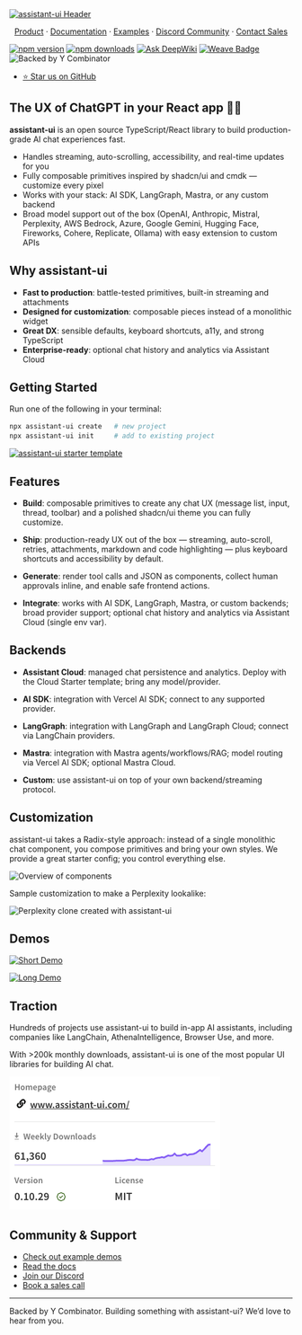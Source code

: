 <a href="https://www.assistant-ui.com">
  <img src="https://raw.githubusercontent.com/assistant-ui/assistant-ui/main/.github/assets/header.svg" alt="assistant-ui Header" width="100%" style="width: 1000px" />
</a>

<p align="center">
  <a href="https://www.assistant-ui.com">Product</a> ·
  <a href="https://www.assistant-ui.com/docs/getting-started">Documentation</a> ·
  <a href="https://www.assistant-ui.com/examples">Examples</a> ·
  <a href="https://discord.gg/S9dwgCNEFs">Discord Community</a> ·
  <a href="https://cal.com/simon-farshid/assistant-ui">Contact Sales</a>
</p>

[![npm version](https://img.shields.io/npm/v/assistant-ui)](https://www.npmjs.com/package/assistant-ui)
[![npm downloads](https://img.shields.io/npm/dm/assistant-ui)](https://www.npmjs.com/package/assistant-ui)
[![Ask DeepWiki](https://deepwiki.com/badge.svg)](https://deepwiki.com/assistant-ui/assistant-ui)
[![Weave Badge](https://img.shields.io/endpoint?url=https%3A%2F%2Fapp.workweave.ai%2Fapi%2Frepository%2Fbadge%2Forg_GhSIrtWo37b5B3Mv0At3wQ1Q%2F722184017&cacheSeconds=3600)](https://app.workweave.ai/reports/repository/org_GhSIrtWo37b5B3Mv0At3wQ1Q/722184017)
![Backed by Y Combinator](https://img.shields.io/badge/Backed_by-Y_Combinator-orange)

- [⭐️ Star us on GitHub](https://github.com/assistant-ui/assistant-ui)

## The UX of ChatGPT in your React app 💬🚀

**assistant-ui** is an open source TypeScript/React library to build production-grade AI chat experiences fast.

- Handles streaming, auto-scrolling, accessibility, and real-time updates for you
- Fully composable primitives inspired by shadcn/ui and cmdk — customize every pixel
 - Works with your stack: AI SDK, LangGraph, Mastra, or any custom backend
- Broad model support out of the box (OpenAI, Anthropic, Mistral, Perplexity, AWS Bedrock, Azure, Google Gemini, Hugging Face, Fireworks, Cohere, Replicate, Ollama) with easy extension to custom APIs

## Why assistant-ui

- **Fast to production**: battle-tested primitives, built-in streaming and attachments
- **Designed for customization**: composable pieces instead of a monolithic widget
- **Great DX**: sensible defaults, keyboard shortcuts, a11y, and strong TypeScript
- **Enterprise-ready**: optional chat history and analytics via Assistant Cloud

## Getting Started

Run one of the following in your terminal:

```bash
npx assistant-ui create   # new project
npx assistant-ui init     # add to existing project
```

[![assistant-ui starter template](https://raw.githubusercontent.com/assistant-ui/assistant-ui/main/.github/assets/assistant-ui-starter.gif)](https://youtu.be/k6Dc8URmLjk)

## Features

- **Build**: composable primitives to create any chat UX (message list, input, thread, toolbar) and a polished shadcn/ui theme you can fully customize.

- **Ship**: production-ready UX out of the box — streaming, auto-scroll, retries, attachments, markdown and code highlighting — plus keyboard shortcuts and accessibility by default.

- **Generate**: render tool calls and JSON as components, collect human approvals inline, and enable safe frontend actions.

- **Integrate**: works with AI SDK, LangGraph, Mastra, or custom backends; broad provider support; optional chat history and analytics via Assistant Cloud (single env var).

## Backends

- **Assistant Cloud**: managed chat persistence and analytics. Deploy with the Cloud Starter template; bring any model/provider.

- **AI SDK**: integration with Vercel AI SDK; connect to any supported provider.

- **LangGraph**: integration with LangGraph and LangGraph Cloud; connect via LangChain providers.

- **Mastra**: integration with Mastra agents/workflows/RAG; model routing via Vercel AI SDK; optional Mastra Cloud.

- **Custom**: use assistant-ui on top of your own backend/streaming protocol.

## Customization

assistant-ui takes a Radix-style approach: instead of a single monolithic chat component, you compose primitives and bring your own styles. We provide a great starter config; you control everything else.

![Overview of components](https://raw.githubusercontent.com/assistant-ui/assistant-ui/main/.github/assets/components.png)

Sample customization to make a Perplexity lookalike:

![Perplexity clone created with assistant-ui](https://raw.githubusercontent.com/assistant-ui/assistant-ui/main/.github/assets/perplexity.gif)

## Demos

[![Short Demo](https://img.youtube.com/vi/ZW56UHlqTCQ/hqdefault.jpg)](https://youtu.be/ZW56UHlqTCQ)

[![Long Demo](https://img.youtube.com/vi/9eLKs9AM4tU/hqdefault.jpg)](https://youtu.be/9eLKs9AM4tU)

## Traction

Hundreds of projects use assistant-ui to build in-app AI assistants, including companies like LangChain, AthenaIntelligence, Browser Use, and more.

With >200k monthly downloads, assistant-ui is one of the most popular UI libraries for building AI chat.

<img src="https://raw.githubusercontent.com/assistant-ui/assistant-ui/main/.github/assets/growth.png" alt="Growth" style="max-width: 400px;">



## Community & Support

- [Check out example demos](https://www.assistant-ui.com/)
- [Read the docs](https://www.assistant-ui.com/docs/)
- [Join our Discord](https://discord.com/invite/S9dwgCNEFs)
- [Book a sales call](https://cal.com/simon-farshid/assistant-ui)

---

Backed by Y Combinator. Building something with assistant-ui? We’d love to hear from you.
